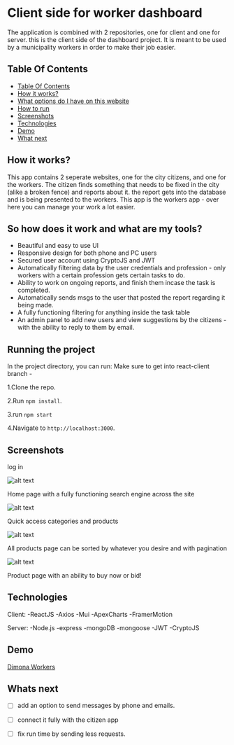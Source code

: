 # Client side for worker dashboard

The application is combined with 2 repositories, one for client and one for server.
this is the client side of the dashboard project.
It is meant to be used by a municipality workers in order to make their job easier.

## Table Of Contents <a name="Table"></a>
- [Table Of Contents](#Table)
- [How it works?](#why)
- [What options do I have on this website](#info)
- [How to run](#run)
- [Screenshots](#Screenshots)
- [Technologies](#Technologies)
- [Demo](#Demo)
- [What next](#next)


## How it works? <a name="why"></a>
This app contains 2 seperate websites, one for the city citizens, and one for the workers.
The citizen finds something that needs to be fixed in the city (alike a broken fence) and reports about it.
the report gets into the database and is being presented to the workers.
This app is the workers app - over here you can manage your work a lot easier.

## So how does it work and what are my tools? <a name="info"></a>
- Beautiful and easy to use UI
- Responsive design for both phone and PC users
- Secured user account using CryptoJS and JWT
- Automatically filtering data by the user credentials and profession - only workers with a certain profession gets certain tasks to do.
- Ability to work on ongoing reports, and finish them incase the task is completed.
- Automatically sends msgs to the user that posted the report regarding it being made.
- A fully functioning filtering for anything inside the task table
- An admin panel to add new users and view suggestions by the citizens - with the ability to reply to them by email.

## Running the project <a name="run"></a>
In the project directory, you can run:
Make sure to get into react-client branch - 

1.Clone the repo.

2.Run `npm install`.

3.run `npm start`

4.Navigate to `http://localhost:3000`.

## Screenshots <a name="Screenshots"></a>
log in

![alt text](https://i.postimg.cc/R0xrbYDW/image-1.png)

Home page with a fully functioning search engine across the site

![alt text](https://i.postimg.cc/qqRW3Hz5/image-2.png)

Quick access categories and products

![alt text](https://i.postimg.cc/6qmgVbZ5/image.png)

All products page can be sorted by whatever you desire and with pagination

![alt text](https://i.postimg.cc/TYBBpSGt/image2.png)

Product page with an ability to buy now or bid!


## Technologies <a name="Technologies"></a>
   Client:
   -ReactJS
   -Axios
   -Mui
   -ApexCharts
   -FramerMotion
   
   Server:
   -Node.js
   -express
   -mongoDB
   -mongoose
   -JWT
   -CryptoJS
   
   ## Demo <a name="Demo"></a>
   [Dimona Workers](https://dimona-hazards.netlify.app/)
   
## Whats next <a name="next"></a>
- [ ] add an option to send messages by phone and emails.
- [ ] connect it fully with the citizen app
- [ ] fix run time by sending less requests.

